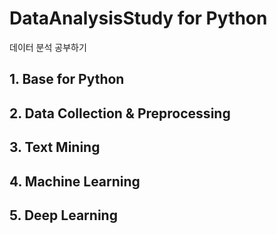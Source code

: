 # DataAnalysisStudy for Python
데이터 분석 공부하기
## 1. Base for Python
## 2. Data Collection & Preprocessing
## 3. Text Mining
## 4. Machine Learning
## 5. Deep Learning
